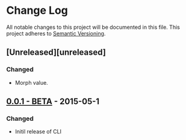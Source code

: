 # Change Log
All notable changes to this project will be documented in this file.
This project adheres to [Semantic Versioning](http://semver.org/).

## [Unreleased][unreleased]
### Changed
- Morph value.

## [0.0.1 - BETA] - 2015-05-1
### Changed
- Initil release of CLI 



[0.0.1 - BETA]:(https://github.com/mooniak/animager/tree/0.0.1)
